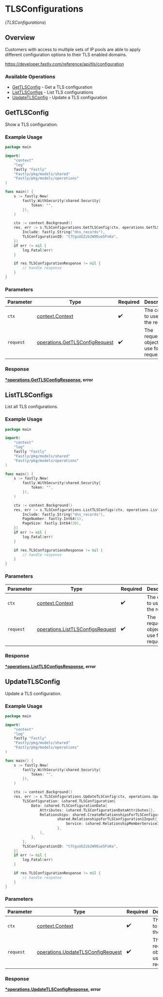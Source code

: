 # TLSConfigurations
(*TLSConfigurations*)

## Overview

Customers with access to multiple sets of IP pools are able to apply different configuration options to their TLS enabled domains.

<https://developer.fastly.com/reference/api/tls/configuration>
### Available Operations

* [GetTLSConfig](#gettlsconfig) - Get a TLS configuration
* [ListTLSConfigs](#listtlsconfigs) - List TLS configurations
* [UpdateTLSConfig](#updatetlsconfig) - Update a TLS configuration

## GetTLSConfig

Show a TLS configuration.

### Example Usage

```go
package main

import(
	"context"
	"log"
	fastly "Fastly"
	"Fastly/pkg/models/shared"
	"Fastly/pkg/models/operations"
)

func main() {
    s := fastly.New(
        fastly.WithSecurity(shared.Security{
            Token: "",
        }),
    )

    ctx := context.Background()
    res, err := s.TLSConfigurations.GetTLSConfig(ctx, operations.GetTLSConfigRequest{
        Include: fastly.String("dns_records"),
        TLSConfigurationID: "t7CguUGZzb2W9Euo5FoKa",
    })
    if err != nil {
        log.Fatal(err)
    }

    if res.TLSConfigurationResponse != nil {
        // handle response
    }
}
```

### Parameters

| Parameter                                                                        | Type                                                                             | Required                                                                         | Description                                                                      |
| -------------------------------------------------------------------------------- | -------------------------------------------------------------------------------- | -------------------------------------------------------------------------------- | -------------------------------------------------------------------------------- |
| `ctx`                                                                            | [context.Context](https://pkg.go.dev/context#Context)                            | :heavy_check_mark:                                                               | The context to use for the request.                                              |
| `request`                                                                        | [operations.GetTLSConfigRequest](../../models/operations/gettlsconfigrequest.md) | :heavy_check_mark:                                                               | The request object to use for the request.                                       |


### Response

**[*operations.GetTLSConfigResponse](../../models/operations/gettlsconfigresponse.md), error**


## ListTLSConfigs

List all TLS configurations.

### Example Usage

```go
package main

import(
	"context"
	"log"
	fastly "Fastly"
	"Fastly/pkg/models/shared"
	"Fastly/pkg/models/operations"
)

func main() {
    s := fastly.New(
        fastly.WithSecurity(shared.Security{
            Token: "",
        }),
    )

    ctx := context.Background()
    res, err := s.TLSConfigurations.ListTLSConfigs(ctx, operations.ListTLSConfigsRequest{
        Include: fastly.String("dns_records"),
        PageNumber: fastly.Int64(1),
        PageSize: fastly.Int64(20),
    })
    if err != nil {
        log.Fatal(err)
    }

    if res.TLSConfigurationsResponse != nil {
        // handle response
    }
}
```

### Parameters

| Parameter                                                                            | Type                                                                                 | Required                                                                             | Description                                                                          |
| ------------------------------------------------------------------------------------ | ------------------------------------------------------------------------------------ | ------------------------------------------------------------------------------------ | ------------------------------------------------------------------------------------ |
| `ctx`                                                                                | [context.Context](https://pkg.go.dev/context#Context)                                | :heavy_check_mark:                                                                   | The context to use for the request.                                                  |
| `request`                                                                            | [operations.ListTLSConfigsRequest](../../models/operations/listtlsconfigsrequest.md) | :heavy_check_mark:                                                                   | The request object to use for the request.                                           |


### Response

**[*operations.ListTLSConfigsResponse](../../models/operations/listtlsconfigsresponse.md), error**


## UpdateTLSConfig

Update a TLS configuration.

### Example Usage

```go
package main

import(
	"context"
	"log"
	fastly "Fastly"
	"Fastly/pkg/models/shared"
	"Fastly/pkg/models/operations"
)

func main() {
    s := fastly.New(
        fastly.WithSecurity(shared.Security{
            Token: "",
        }),
    )

    ctx := context.Background()
    res, err := s.TLSConfigurations.UpdateTLSConfig(ctx, operations.UpdateTLSConfigRequest{
        TLSConfiguration: &shared.TLSConfiguration{
            Data: &shared.TLSConfigurationData{
                Attributes: &shared.TLSConfigurationDataAttributes{},
                Relationships: shared.CreateRelationshipsForTLSConfigurationInputRelationshipsForTLSConfiguration1Input(
                        shared.RelationshipsForTLSConfiguration1Input{
                            Service: &shared.RelationshipMemberServiceInput{},
                        },
                ),
            },
        },
        TLSConfigurationID: "t7CguUGZzb2W9Euo5FoKa",
    })
    if err != nil {
        log.Fatal(err)
    }

    if res.TLSConfigurationResponse != nil {
        // handle response
    }
}
```

### Parameters

| Parameter                                                                              | Type                                                                                   | Required                                                                               | Description                                                                            |
| -------------------------------------------------------------------------------------- | -------------------------------------------------------------------------------------- | -------------------------------------------------------------------------------------- | -------------------------------------------------------------------------------------- |
| `ctx`                                                                                  | [context.Context](https://pkg.go.dev/context#Context)                                  | :heavy_check_mark:                                                                     | The context to use for the request.                                                    |
| `request`                                                                              | [operations.UpdateTLSConfigRequest](../../models/operations/updatetlsconfigrequest.md) | :heavy_check_mark:                                                                     | The request object to use for the request.                                             |


### Response

**[*operations.UpdateTLSConfigResponse](../../models/operations/updatetlsconfigresponse.md), error**

